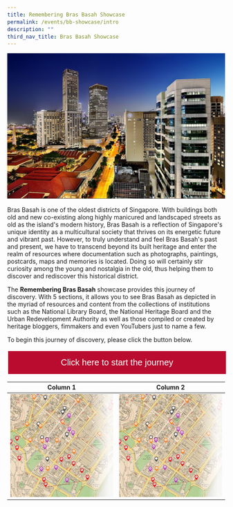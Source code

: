 ```yaml
---
title: Remembering Bras Basah Showcase
permalink: /events/bb-showcase/intro
description: ""
third_nav_title: Bras Basah Showcase
---
```

[![Alt text for image on Isomer site](/images/sample-bb-showcase-landing.jpg)](https://flic.kr/p/fN9R2A)

Bras Basah is one of the oldest districts of Singapore. With buildings both old and new co-existing along highly manicured and landscaped streets as old as the island's modern history, Bras Basah is a reflection of Singapore's unique identity as a multicultural society that thrives on its energetic future and vibrant past. However, to truly understand and feel Bras Basah's past and present, we have to transcend beyond its built heritage and enter the realm of resources where documentation such as photographs, paintings, postcards, maps and memories is located. Doing so will certainly stir curiosity among the young and nostalgia in the old, thus helping them to discover and rediscover this historical district.

The **Remembering Bras Basah** showcase provides this journey of discovery. With 5 sections, it allows you to see Bras Basah as depicted in the myriad of resources and content from the collections of institutions such as the National Library Board, the National Heritage Board and the Urban Redevelopment Authority as well as those compiled or created by heritage bloggers, fimmakers and even YouTubers just to name a few. 

To begin this journey of discovery, please click the button below.

<html>
<head>
<style>
.button {
  background-color: #BA0C2F;
  border: none;
  color: white;
  padding: 15px 32px;
  text-align: center;
  text-decoration: none;
  display: inline-block;
  font-size: 20px;
  margin: 4px 2px;
  cursor: pointer;
	width: 100%;
	word-wrap: break-word;
}
</style>
</head>
<body>

<a href="early-bb"><input type="button" class="button" value="Click here to start the journey"></a>

</body>
</html>



| Column 1 | Column 2 | 
| -------- | -------- | 
| ![Alt text for image on Isomer site](/images/test1.jpg)    | ![Alt text for image on Isomer site](/images/test1.jpg)    | 

